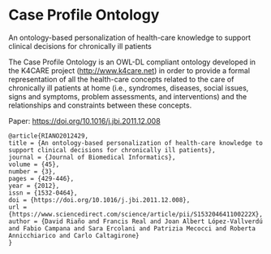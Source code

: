 # Case Profile Ontology
An ontology-based personalization of health-care knowledge to support clinical decisions for chronically ill patients

The Case Profile Ontology is an OWL-DL compliant ontology developed in the K4CARE project (http://www.k4care.net) in order to provide a formal representation of all the health-care concepts related to the care of chronically ill patients at home (i.e., syndromes, diseases, social issues, signs and symptoms, problem assessments, and interventions) and the relationships and constraints between these concepts.

Paper: https://doi.org/10.1016/j.jbi.2011.12.008


```
@article{RIANO2012429,
title = {An ontology-based personalization of health-care knowledge to support clinical decisions for chronically ill patients},
journal = {Journal of Biomedical Informatics},
volume = {45},
number = {3},
pages = {429-446},
year = {2012},
issn = {1532-0464},
doi = {https://doi.org/10.1016/j.jbi.2011.12.008},
url = {https://www.sciencedirect.com/science/article/pii/S153204641100222X},
author = {David Riaño and Francis Real and Joan Albert López-Vallverdú and Fabio Campana and Sara Ercolani and Patrizia Mecocci and Roberta Annicchiarico and Carlo Caltagirone}
}
```


